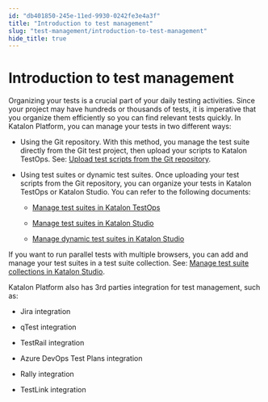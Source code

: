 ```yaml
---
id: "db401850-245e-11ed-9930-0242fe3e4a3f"
title: "Introduction to test management"
slug: "test-management/introduction-to-test-management"
hide_title: true
---
```


# <a id="concept-5409" class="anchor_top_offset"/><a id="ariaid-title1" class="anchor_top_offset"/>Introduction to  test management 

<div xmlns="http://www.w3.org/1999/xhtml" className="p">Organizing your tests is  a crucial part of your daily testing activities. Since your project may have hundreds or thousands of tests, it is imperative that you organize them efficiently so you can find relevant tests quickly.
  In  <span className="ph">Katalon Platform</span>, you can manage your tests in  two different ways:<ul className="ul"><li className="li"><p className="p">Using the Git  repository. With this method, you manage the test suite directly from the Git test project, then upload your scripts to <span className="ph">Katalon TestOps</span>. See: <a className="xref" href="/test-management/upload-test-scripts-from-the-git-repository">Upload test scripts from the Git repository</a>.</p></li><li className="li"><p className="p">Using test suites or dynamic test suites. Once uploading your test scripts from the Git repository, you can organize your tests in <span className="ph">Katalon TestOps</span> or <span className="ph">Katalon Studio</span>. You can refer to the following documents:</p><ul className="ul"><li className="li"><p className="p"><a className="xref" href="/test-management/manage-tests/test-suite/manage-test-suites-in-katalon-testops">Manage test suites in <span className="ph">Katalon TestOps</span></a></p></li><li className="li"><p className="p"><a className="xref" href="/test-management/manage-tests/test-suite/manage-test-suites-in-katalon-studio">Manage test suites in <span className="ph">Katalon Studio</span></a></p></li><li className="li"><p className="p"><a className="xref" href="/test-management/manage-tests/dynamic-test-suite/manage-dynamic-test-suites-in-katalon-studio">Manage dynamic test suites in <span className="ph">Katalon Studio</span></a></p></li></ul></li></ul></div>
<p xmlns="http://www.w3.org/1999/xhtml" className="p">If you want to run parallel tests with multiple browsers, you can add and manage your test suites in a test suite collection. See: <a className="xref" href="/test-management/manage-tests/manage-test-suite-collections-in-katalon-studio">Manage test suite collections in <span className="ph">Katalon Studio</span></a>.</p> 
<div xmlns="http://www.w3.org/1999/xhtml" className="p"><span className="ph">Katalon Platform</span> also has 3rd parties integration for test management, such as:<ul className="ul"><li className="li"><p className="p">Jira integration</p></li><li className="li"><p className="p">qTest integration</p></li><li className="li"><p className="p">TestRail integration</p></li><li className="li"><p className="p">Azure DevOps Test Plans integration</p></li><li className="li"><p className="p">Rally integration</p></li><li className="li"><p className="p">TestLink integration</p></li></ul></div>
